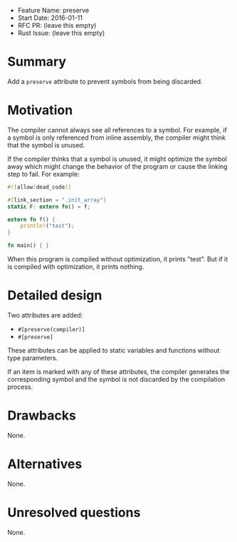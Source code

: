 - Feature Name: preserve
- Start Date: 2016-01-11
- RFC PR: (leave this empty)
- Rust Issue: (leave this empty)

# Summary
[summary]: #summary

Add a `preserve` attribute to prevent symbols from being discarded.

# Motivation
[motivation]: #motivation

The compiler cannot always see all references to a symbol. For example, if a
symbol is only referenced from inline assembly, the compiler might think that
the symbol is unused.

If the compiler thinks that a symbol is unused, it might optimize the symbol
away which might change the behavior of the program or cause the linking step to
fail. For example:

```rust
#![allow(dead_code)]

#[link_section = ".init_array"]
static F: extern fn() = f;

extern fn f() {
    println!("test");
}

fn main() { }
```

When this program is compiled without optimization, it prints "test". But if it
is compiled with optimization, it prints nothing.

# Detailed design
[design]: #detailed-design

Two attributes are added:

* `#[preserve(compiler)]`
* `#[preserve]`

These attributes can be applied to static variables and functions without type
parameters.

If an item is marked with any of these attributes, the compiler generates the
corresponding symbol and the symbol is not discarded by the compilation process.

# Drawbacks
[drawbacks]: #drawbacks

None.

# Alternatives
[alternatives]: #alternatives

None.

# Unresolved questions
[unresolved]: #unresolved-questions

None.
